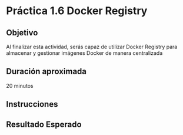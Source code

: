 # Práctica 1.6 Docker Registry

## Objetivo
Al finalizar esta actividad, serás capaz de utilizar Docker Registry para almacenar y gestionar imágenes Docker de manera centralizada


## Duración aproximada

20 minutos

## Instrucciones

## Resultado Esperado